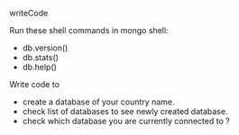 writeCode

Run these shell commands in mongo shell:

- db.version()
- db.stats()
- db.help()

Write code to

- create a database of your country name.
- check list of databases to see newly created database.
- check which database you are currently connected to ?



